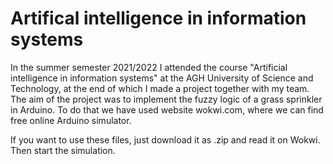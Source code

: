 # Artifical intelligence in information systems
In the summer semester 2021/2022 I attended the course "Artificial intelligence in information systems" at the AGH University of Science and Technology, at the end of which I made a project together with my team. The aim of the project was to implement the fuzzy logic of a grass sprinkler in Arduino. To do that we have used website wokwi.com, where we can find free online Arduino simulator.

If you want to use these files, just download it as .zip and read it on Wokwi. Then start the simulation.
